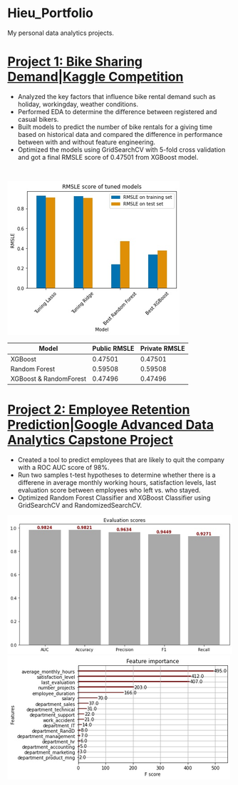 # Hieu_Portfolio
My personal data analytics projects.

# [Project 1: Bike Sharing Demand|Kaggle Competition](https://github.com/nhh979/Bike_Sharing_Demand_proj/tree/main)
- Analyzed the key factors that influence bike rental demand such as holiday, workingday, weather conditions.
- Performed EDA to determine the difference between registered and casual bikers.
- Built models to predict the number of bike rentals for a giving time based on historical data and compared the difference in performance between with and without feature engineering.
- Optimized the models using GridSearchCV with 5-fold cross validation and got a final RMSLE score of 0.47501 from XGBoost model.

<img src="./images/baseline_models_comparison.jpgG" class="img-responsive" alt=""> </div>

![hm](https://github.com/nhh979/Bike_Sharing_Demand_proj/blob/main/images/tuned_models.jpg)

|Model|Public RMSLE|Private RMSLE|
|------|------|------|
|XGBoost|0.47501|0.47501|
|Random Forest|0.59508|0.59508|
|XGBoost & RandomForest|0.47496|0.47496|  


# [Project 2: Employee Retention Prediction|Google Advanced Data Analytics Capstone Project](https://github.com/nhh979/employee_retention_proj)
- Created a tool to predict employees that are likely to quit the company with a ROC AUC score of 98%.
- Run two samples t-test hypotheses to determine whether there is a differene in average monthly working hours, satisfaction levels, last evaluation score between employees who left vs. who stayed. 
- Optimized Random Forest Classifier and XGBoost Classifier using GridSearchCV and RandomizedSearchCV.

![](/images/evaluation_scores.jpg)
![](/images/feature_importance.jpg)
